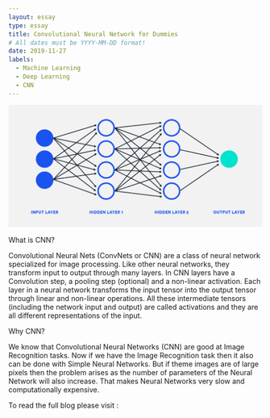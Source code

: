 ```yaml
---
layout: essay
type: essay
title: Convolutional Neural Network for Dummies
# All dates must be YYYY-MM-DD format!
date: 2019-11-27
labels:
  - Machine Learning
  - Deep Learning
  - CNN
---
```


<img class="ui middle image" src="../images/Convolutional_Neural_Network_for_Dummies_1.png">


What is CNN?

Convolutional Neural Nets (ConvNets or CNN) are a class of neural network specialized for image processing. Like other neural networks, they transform input to output through many layers. In CNN layers have a Convolution step, a pooling step (optional) and a non-linear activation. Each layer in a neural network transforms the input tensor into the output tensor through linear and non-linear operations. All these intermediate tensors (including the network input and output) are called activations and they are all different representations of the input.


Why CNN?

We know that Convolutional Neural Networks (CNN) are good at Image Recognition tasks. Now if we have the Image Recognition task then it also can be done with Simple Neural Networks. But if theme images are of large pixels then the problem arises as the number of parameters of the Neural Network will also increase. That makes Neural Networks very slow and computationally expensive.


To read the full blog please visit : <a href="https://medium.com/@souravbanerjee216/convolutional-neural-network-for-dummies-8b17066a830a"></a>
